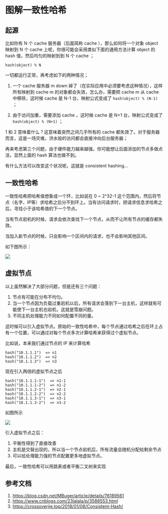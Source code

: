 # 图解一致性哈希

<!--
ID: 121b18e0-1afe-40c4-b4fa-c55e3412749e
Status: publish
Date: 2018-08-01T05:43:00
Modified: 2020-05-16T11:22:32
wp_id: 561
-->

## 起源

比如你有 N 个 cache 服务器（后面简称 cache ），那么如何将一个对象 object 映射到 N 个 cache 上呢，你很可能会采用类似下面的通用方法计算 object 的 hash 值，然后均匀的映射到到 N 个 cache ；

```
hash(object) % N
```

一切都运行正常，再考虑如下的两种情况；

1. 一个 cache 服务器 m down 掉了（在实际应用中必须要考虑这种情况），这样所有映射到 cache m 的对象都会失效，怎么办，需要把 cache m 从 cache 中移除，这时候 cache 是 N-1 台，映射公式变成了 `hash(object) % (N-1)` ；

2. 由于访问加重，需要添加 cache ，这时候 cache 是 N+1 台，映射公式变成了 `hash(object) % (N+1)` ；

1 和 2 意味着什么？这意味着突然之间几乎所有的 cache 都失效了。对于服务器而言，这是一场灾难，洪水般的访问都会直接冲向后台服务器；

再来考虑第三个问题，由于硬件能力越来越强，你可能想让后面添加的节点多做点活，显然上面的 hash 算法也做不到。

有什么方法可以改变这个状况呢，这就是 consistent hashing...

## 一致性哈希

一致性哈希把哈希值想象成一个环，比如说在 0 ~ 2^32-1 这个范围内，然后将节点（名字、IP等）求哈希之后分不到环上。当有访问请求时，把请求信息求哈希之后，寻找小于该哈希值的下一个节点。

当有节点宕机的时候，请求会依次查找下一个节点，从而不让所有节点的缓存都失效。

当加入新节点的时候，只会影响一个区间内的请求，也不会影响其他区间。

如下图所示：

![](https://tva1.sinaimg.cn/large/006tKfTcly1ftvggxvlwfj315o0djq52.jpg)

## 虚拟节点

以上虽然解决了大部分问题，但是还有三个问题：

1. 节点有可能在分布不均匀。
2. 当一个节点因为负载过重宕机以后，所有请求会落到下一台主机，这样就有可能使下一台主机也宕机，这就是雪崩问题。
3. 不同主机处理能力不同如何配置不同的量。

这时候可以引入虚拟节点。原始的一致性哈希中，每个节点通过哈希之后在环上占有一个位置，可以通过对每个节点多次计算哈希来获得过个虚拟节点。

比如说，本来我们通过节点的 IP 来计算哈希

```
hash("10.1.1.1")  => n1
hash("10.1.1.2")  => n2
hash("10.1.1.3")  => n3
```

现在引入两倍的虚拟节点之后

```
hash("10.1.1.1-1")  => n1-1
hash("10.1.1.1-2")  => n1-2
hash("10.1.1.2-1")  => n2-1
hash("10.1.1.2-2")  => n2-2
hash("10.1.1.3-1")  => n3-1
hash("10.1.1.3-2")  => n3-2
```

如图所示

![](https://tva1.sinaimg.cn/large/006tKfTcly1ftvggbzovij315o0en40x.jpg)

引入虚拟节点之后：

1. 平衡性得到了直接改善
2. 主机是交替出现的，所以当一个节点宕机后，所有流量会随机分配给剩余节点
3. 可以给处理能力强的节点配置更多地虚拟节点。

最后，一致性哈希可以用跳表或者平衡二叉树来实现

## 参考文档

1. https://blog.csdn.net/MBuger/article/details/76189561
2. https://www.cnblogs.com/23lalala/p/3588553.html
3. https://crossoverjie.top/2018/01/08/Consistent-Hash/